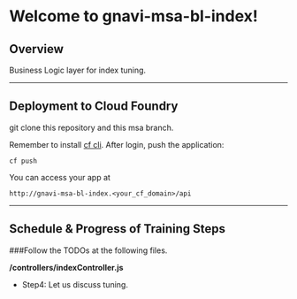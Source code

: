 Welcome to gnavi-msa-bl-index!
===================

Overview
-------------

Business Logic layer for index tuning.

-------------
Deployment to Cloud Foundry
-------------
git clone this repository and this msa branch.

Remember to install [cf cli](https://github.com/cloudfoundry/cli/releases).
After login, push the application:
```
cf push
```

You can access your app at 
```
http://gnavi-msa-bl-index.<your_cf_domain>/api
```

-------------
Schedule & Progress of Training Steps
-------------

###Follow the TODOs at the following files.

**/controllers/indexController.js**
+ Step4: Let us discuss tuning.
